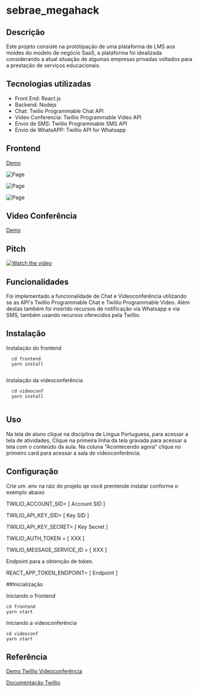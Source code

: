 # sebrae_megahack

## Descrição

Este projeto consiste na protótipação de uma plataforma de LMS aos moldes do modelo de negócio SaaS, a plataforma foi idealizada considerando a atual situação de algumas empresas privadas voltados para a prestação de serviços educacionais.

## Tecnologias utilizadas

- Front End: React.js
- Backend: Nodejs
- Chat: Twilio Programmable Chat API
- Video Conferencia: Twillio Programmable Video API
- Envio de SMS: Twillio Programmable SMS API
- Envio de WhatsAPP: Twillio API for Whatsapp
   
## Frontend

[Demo](https://serene-bayou-33949.herokuapp.com/)

![Page](https://firebasestorage.googleapis.com/v0/b/github-f7e0a.appspot.com/o/Captura%20de%20tela%20de%202020-05-04%2021-37-28.png?alt=media&token=32107b65-ab96-4d0c-8d9d-ed79e0800c9b)

![Page](https://firebasestorage.googleapis.com/v0/b/github-f7e0a.appspot.com/o/Captura%20de%20tela%20de%202020-05-04%2021-42-33.png?alt=media&token=0160b732-a8e6-4f96-a2ab-f716d75af19e)

![Page](https://firebasestorage.googleapis.com/v0/b/github-f7e0a.appspot.com/o/Captura%20de%20tela%20de%202020-05-04%2021-44-16.png?alt=media&token=a05ebca3-206e-4129-a1ca-da31d9bff71a)

## Video Conferência

[Demo](https://megahacksebrae.herokuapp.com/quickstart/)

## Pitch

[![Watch the video](https://img.youtube.com/vi/lhqKjwIYgHE/maxresdefault.jpg)](https://youtu.be/lhqKjwIYgHE)


## Funcionalidades 

Foi implementado a funcionalidade de Chat e Videoconferência utilizando se as API's Twillio Programmable Chat e Twillio Programmable  Video.  Além destas também foi inserido recursos de notificação via Whatsapp e via SMS, também usando recursos oferecidos pela Twillio.

## Instalação 

Instalação do frontend

```
  cd frontend 
  yarn install
  
 ```
 
 Instalação da videoconferência
 ```
   cd videoconf 
   yarn install
   
 ```
 ## Uso
 
 Na tela de aluno clique na disciplina de Língua Portuguesa, para acessar a tela de atividades, Clique na primeira linha da tela gravada
 para acessar a tela com o conteúdo da aula. Na coluna "Acontecendo agora" clique no primeiro card para acessar a sala de videoconferência.
 
 
 ## Configuração
 
 Crie um .env na raiz do projeto qe você prentende instalar conforme o exemplo abaixo
 
  TWILIO_ACCOUNT_SID= [ Account SID ]
  
  TWILIO_API_KEY_SID= [ Key SID ]
  
  TWILIO_API_KEY_SECRET= [ Key Secret ]
  
  TWILIO_AUTH_TOKEN = [ XXX ]
  
  TWILIO_MESSAGE_SERVICE_ID = [ XXX ]
  
  
  Endpoint para a obtenção de token.
  
  
  REACT_APP_TOKEN_ENDPOINT= [ Endpoint ]
  
 ##Inicialização
 
 Iniciando o frontend
 ``` 
 cd frontend 
 yarn start
 
 ```
 Iniciando a videoconferência
 ``` 
 cd videoconf 
 yarn start
 
 ```
  
 ## Referência 
 
 [Demo Twillio Videoconferência](https://github.com/twilio/video-quickstart-js)
 
 [Documentação Twillio](https://www.twilio.com/docs/api?filter-product=ip-messaging&filter-product=video)
 
 
 
   
